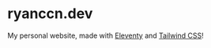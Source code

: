 # ryanccn.dev

My personal website, made with [Eleventy](https://www.11ty.dev/) and [Tailwind CSS](https://tailwindcss.com/)!
